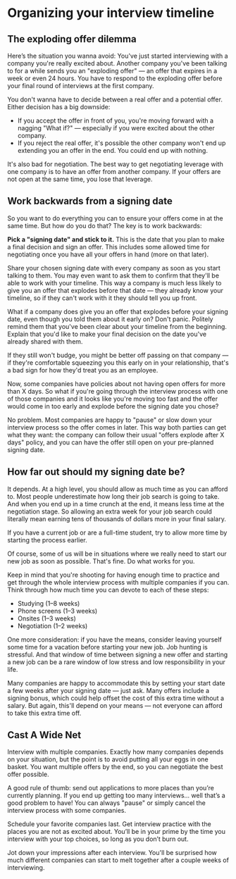 # Organizing your interview timeline

## The exploding offer dilemma

Here’s the situation you wanna avoid: You've just started interviewing with a company you're really excited about. 
Another company you've been talking to for a while sends you an "exploding offer" — an offer that expires in a 
week or even 24 hours. You have to respond to the exploding offer before your final round of interviews at the 
first company.

You don't wanna have to decide between a real offer and a potential offer. Either decision has a big downside:

* If you accept the offer in front of you, you're moving forward with a nagging "What if?" — especially if you 
were excited about the other company.
* If you reject the real offer, it's possible the other company won't end up extending you an offer in the end. 
You could end up with nothing.

It's also bad for negotiation. The best way to get negotiating leverage with one company is to have an offer 
from another company. If your offers are not open at the same time, you lose that leverage.

## Work backwards from a signing date

So you want to do everything you can to ensure your offers come in at the same time. But how do you do that? 
The key is to work backwards:

**Pick a "signing date" and stick to it.** This is the date that you plan to make a final decision and sign an 
offer. This includes some allowed time for negotiating once you have all your offers in hand (more on that later).

Share your chosen signing date with every company as soon as you start talking to them. You may even want to 
ask them to confirm that they'll be able to work with your timeline. This way a company is much less likely to 
give you an offer that explodes before that date — they already know your timeline, so if they can't work with 
it they should tell you up front.

What if a company does give you an offer that explodes before your signing date, even though you told them about 
it early on? Don't panic. Politely remind them that you've been clear about your timeline from the beginning. 
Explain that you'd like to make your final decision on the date you've already shared with them.

If they still won't budge, you might be better off passing on that company — if they're comfortable squeezing 
you this early on in your relationship, that's a bad sign for how they'd treat you as an employee.

Now, some companies have policies about not having open offers for more than X days. So what if you're going 
through the interview process with one of those companies and it looks like you're moving too fast and the 
offer would come in too early and explode before the signing date you chose?

No problem. Most companies are happy to "pause" or slow down your interview process so the offer comes in 
later. This way both parties can get what they want: the company can follow their usual "offers explode after 
X days" policy, and you can have the offer still open on your pre-planned signing date.

## How far out should my signing date be?

It depends. At a high level, you should allow as much time as you can afford to. Most people underestimate how 
long their job search is going to take. And when you end up in a time crunch at the end, it means less time at 
the negotiation stage. So allowing an extra week for your job search could literally mean earning tens of 
thousands of dollars more in your final salary.

If you have a current job or are a full-time student, try to allow more time by starting the process earlier.

Of course, some of us will be in situations where we really need to start our new job as soon as possible. 
That's fine. Do what works for you.

Keep in mind that you're shooting for having enough time to practice and get through the whole interview 
process with multiple companies if you can. Think through how much time you can devote to each of these steps:

* Studying (1–8 weeks)
* Phone screens (1–3 weeks)
* Onsites (1–3 weeks)
* Negotiation (1–2 weeks)

One more consideration: if you have the means, consider leaving yourself some time for a vacation before 
starting your new job. Job hunting is stressful. And that window of time between signing a new offer and 
starting a new job can be a rare window of low stress and low responsibility in your life.

Many companies are happy to accommodate this by setting your start date a few weeks after your signing date — 
just ask. Many offers include a signing bonus, which could help offset the cost of this extra time without a 
salary. But again, this'll depend on your means — not everyone can afford to take this extra time off.

## Cast A Wide Net

Interview with multiple companies. Exactly how many companies depends on your situation, but the point is to 
avoid putting all your eggs in one basket. You want multiple offers by the end, so you can negotiate the best 
offer possible.

A good rule of thumb: send out applications to more places than you’re currently planning. If you end up 
getting too many interviews... well that’s a good problem to have! You can always "pause" or simply cancel the 
interview process with some companies.

Schedule your favorite companies last. Get interview practice with the places you are not as excited about. 
You’ll be in your prime by the time you interview with your top choices, so long as you don’t burn out.

Jot down your impressions after each interview. You'll be surprised how much different companies can start to 
melt together after a couple weeks of interviewing.
